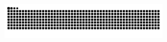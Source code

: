 <picture>
  <source media="(prefers-color-scheme: dark)" srcset="https://raw.githubusercontent.com/adarsha-wagle/adarsha-wagle/output/github-snake-dark.svg" />
  <source media="(prefers-color-scheme: light)" srcset="https://raw.githubusercontent.com/adarsha-wagle/adarsha-wagle/output/github-snake.svg" />
  <img alt="github-snake" src="https://raw.githubusercontent.com/adarsha-wagle/adarsha-wagle/output/github-snake.svg" />
</picture>

